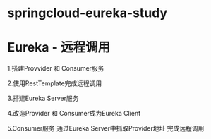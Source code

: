 # springcloud-eureka-study

# Eureka - 远程调用

1.搭建Provvider 和 Consumer服务

2.使用RestTemplate完成远程调用

3.搭建Eureka Server服务

4.改造Provider 和 Consumer成为Eureka Client

5.Consumer服务 通过Eureka Server中抓取Provider地址 完成远程调用


